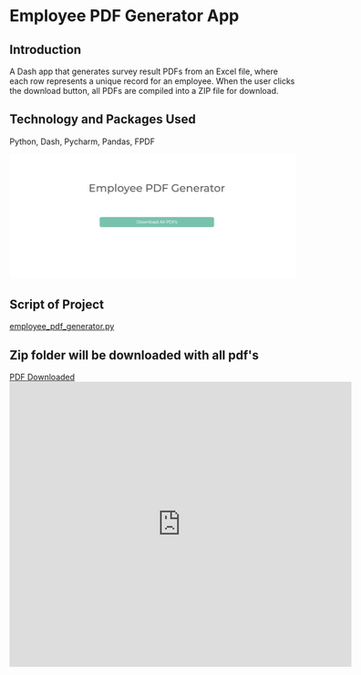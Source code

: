 # Employee PDF Generator App

## Introduction
A Dash app that generates survey result PDFs from an Excel file, where each row represents a unique record for an employee. When the user clicks the download button, all PDFs are compiled into a ZIP file for download.

## Technology and Packages Used
Python, Dash, Pycharm, Pandas, FPDF

![Employee PDF Generator APP Screenshot](https://github.com/Dipapatil/Dash-App-Employee-PDF-Generator/blob/master/Screenshot.png)

## Script of Project
[employee_pdf_generator.py](https://github.com/Dipapatil/Dash-App-Employee-PDF-Generator/blob/master/employee_pdf_generator.py)

## Zip folder will be downloaded with all pdf's

[PDF Downloaded](https://github.com/Dipapatil/Dash-App-Employee-PDF-Generator/blob/master/Sofi.pdf)
<embed src="https://github.com/Dipapatil/Dash-App-Employee-PDF-Generator/blob/master/Sofi.pdf" width="600px" height="500px" />


